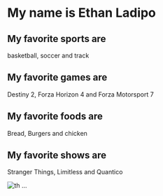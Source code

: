 # My name is Ethan Ladipo

## My favorite sports are
basketball, soccer and track

## My favorite games are
Destiny 2, Forza Horizon 4 and Forza Motorsport 7

## My favorite foods are
Bread, Burgers and chicken

## My favorite shows are 
Stranger Things, Limitless and Quantico

![th](https://user-images.githubusercontent.com/59803854/76459649-92667600-63aa-11ea-9d11-ca587c73c4b2.jpg)
...
